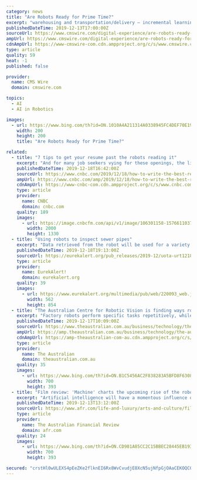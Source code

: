 ```yaml
---
category: news
title: "Are Robots Ready for Prime Time?"
excerpt: "warehousing and transportation/delivery — incremental learning can help to program robots to be more human-like through analysis of terabytes of human decision-making scenarios. Yes, we are talking artificial intelligence (AI) and machine learning here. Introducing robots that require human interaction to consumers today is counterproductive."
publishedDateTime: 2019-12-13T17:00:00Z
sourceUrl: https://www.cmswire.com/digital-experience/are-robots-ready-for-prime-time/
ampUrl: https://www.cmswire.com/digital-experience/are-robots-ready-for-prime-time/amp/
cdnAmpUrl: https://www-cmswire-com.cdn.ampproject.org/c/s/www.cmswire.com/digital-experience/are-robots-ready-for-prime-time/amp/
type: article
quality: 59
heat: -1
published: false

provider:
  name: CMS Wire
  domain: cmswire.com

topics:
  - AI
  - AI in Robotics

images:
  - url: https://www.bing.com/th?id=ON.1010A4A211314A0338945FC4DEF70E19
    width: 200
    height: 200
    title: "Are Robots Ready for Prime Time?"

related:
  - title: "7 tips to get your resume past the robots reading it"
    excerpt: "And for many job seekers vying for these openings, the likelihood they'll submit their application to an artificial intelligence-powered hiring system is growing ... career experts about how to make sure your next application makes it past the initial robot test. AI-powered hiring platforms are designed to identify candidates whose resumes ..."
    publishedDateTime: 2019-12-18T16:42:00Z
    sourceUrl: https://www.cnbc.com/2019/12/18/how-to-write-the-best-resume-for-artificial-intelligence-and-robots.html
    ampUrl: https://www.cnbc.com/amp/2019/12/18/how-to-write-the-best-resume-for-artificial-intelligence-and-robots.html
    cdnAmpUrl: https://www-cnbc-com.cdn.ampproject.org/c/s/www.cnbc.com/amp/2019/12/18/how-to-write-the-best-resume-for-artificial-intelligence-and-robots.html
    type: article
    provider:
      name: CNBC
      domain: cnbc.com
    quality: 189
    images:
      - url: https://image.cnbcfm.com/api/v1/image/106301158-1576611037425gettyimages-1139051812.jpg?v=1576611115
        width: 2000
        height: 1330
  - title: "Using robots to inspect sewer pipes"
    excerpt: "Data retrieved from the robot will be used for a variety of assessments. For example, core samples taken from the pipes will be analyzed by a scanning electron microscope to relate material chemistry to pipe strength, in addition to using finite element modeling and employing artificial intelligence. In 2015, Abolmaali--a renowned pipe expert ..."
    publishedDateTime: 2019-12-18T19:13:00Z
    sourceUrl: https://eurekalert.org/pub_releases/2019-12/uota-urt121819.php
    type: article
    provider:
      name: EurekAlert!
      domain: eurekalert.org
    quality: 39
    images:
      - url: https://www.eurekalert.org/multimedia/pub/web/220093_web.jpg
        width: 562
        height: 854
  - title: "The Australian Centre for Robotic Vision is finding ways robots can help around the house"
    excerpt: "Factory robots perform specific tasks repetitively, while social robots are trained to interact in conversation. Getting a robot to be a generalist, to walk into a new environment and make sense of it using computer vision, and work out how to pick up and handle new objects is complex. To that end, The Australian Centre for Robotic Vision has ..."
    publishedDateTime: 2019-12-17T10:09:00Z
    sourceUrl: https://www.theaustralian.com.au/business/technology/the-australian-centre-for-robotic-vision-is-finding-ways-robots-can-help-around-the-house/news-story/65cccadb01038d30a1acc00d52dd62e3
    ampUrl: https://amp.theaustralian.com.au/business/technology/the-australian-centre-for-robotic-vision-is-finding-ways-robots-can-help-around-the-house/news-story/65cccadb01038d30a1acc00d52dd62e3
    cdnAmpUrl: https://amp-theaustralian-com-au.cdn.ampproject.org/c/s/amp.theaustralian.com.au/business/technology/the-australian-centre-for-robotic-vision-is-finding-ways-robots-can-help-around-the-house/news-story/65cccadb01038d30a1acc00d52dd62e3
    type: article
    provider:
      name: The Australian
      domain: theaustralian.com.au
    quality: 35
    images:
      - url: https://www.bing.com/th?id=ON.B1C5456AC2F838283A5BFD8F6308754F
        width: 700
        height: 393
  - title: "Film review: 'Machine' charts the upcoming rise of the robots"
    excerpt: "Artificial intelligence will have a momentous influence on the future of humankind ... We learn about AI companions which allow people to interact with a machine programmed to respond like a human being. There are discussions of driverless cars, and the issue of whether we should let drones decide when it is time to kill an enemy."
    publishedDateTime: 2019-12-13T13:12:00Z
    sourceUrl: https://www.afr.com/life-and-luxury/arts-and-culture/film-review-machine-charts-the-upcoming-rise-of-the-robots-20191210-p53iht
    type: article
    provider:
      name: The Australian Financial Review
      domain: afr.com
    quality: 24
    images:
      - url: https://www.bing.com/th?id=ON.CD981A85CC2C15BBEC28445EB193750C
        width: 700
        height: 393

secured: "crstHl0wULEXS4pEeZKe2flknEI6Rx8WvCvudjE8XcN5ujNfpGjOAaCEKOQCOzrK7rVfJ+zFym2QRemezELjF9ft6CQ/IlMeWHs1fx8UNZRo6dwKVr/d0hABsigXITWUMBExitRI7YLb2M1odh7DAXBE4C7STlp7GYFqLnPqr03VweJemKisXnZTeQYNZU3jwotdkp5qlj2eQFaxtlUxgAqdBXfbezwuyHD6CYFbTRN+iEYMx/847ur0AonDrpyXqHmt2+HN542MYrAsFKGpqw==;F0g6JVCYtFTsH6NDVUMfLQ=="
---
```


